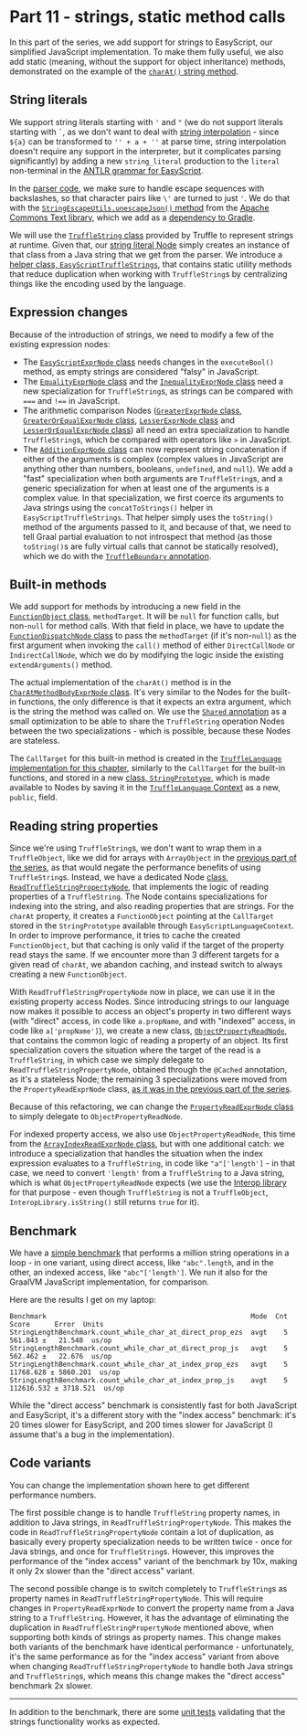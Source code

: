 # Part 11 - strings, static method calls

In this part of the series,
we add support for strings to EasyScript,
our simplified JavaScript implementation.
To make them fully useful, we also add static
(meaning, without the support for object inheritance)
methods, demonstrated on the example of the
[`charAt()` string method](https://developer.mozilla.org/en-US/docs/Web/JavaScript/Reference/Global_Objects/String/charAt).

## String literals

We support string literals starting with `'` and `"`
(we do not support literals starting with `` ` ``,
as we don't want to deal with [string interpolation](https://developer.mozilla.org/en-US/docs/Web/JavaScript/Reference/Template_literals#syntax) -
since `${a}` can be transformed to `'' + a + ''` at parse time,
string interpolation doesn't require any support in the interpreter,
but it complicates parsing significantly)
by adding a new `string_literal` production to the `literal` non-terminal in the
[ANTLR grammar for EasyScript](src/main/antlr/com/endoflineblog/truffle/part_11/parsing/antlr/EasyScript.g4).

In the [parser code](src/main/java/com/endoflineblog/truffle/part_11/parsing/EasyScriptTruffleParser.java),
we make sure to handle escape sequences with backslashes,
so that character pairs like `\'` are turned to just `'`.
We do that with the [`StringEscapeUtils.unescapeJson()` method](https://commons.apache.org/proper/commons-text/apidocs/org/apache/commons/text/StringEscapeUtils.html#unescapeJson-java.lang.String-)
from the [Apache Commons Text library](https://commons.apache.org/proper/commons-text),
which we add as a [dependency to Gradle](build.gradle).

We will use the [`TruffleString` class](https://www.graalvm.org/latest/graalvm-as-a-platform/language-implementation-framework/TruffleStrings)
provided by Truffle to represent strings at runtime.
Given that, our [string literal Node](src/main/java/com/endoflineblog/truffle/part_11/nodes/exprs/literals/StringLiteralExprNode.java)
simply creates an instance of that class from a Java string that we get from the parser.
We introduce a [helper class, `EasyScriptTruffleStrings`](src/main/java/com/endoflineblog/truffle/part_11/runtime/EasyScriptTruffleStrings.java),
that contains static utility methods that reduce duplication when working with `TruffleString`s
by centralizing things like the encoding used by the language.

## Expression changes

Because of the introduction of strings,
we need to modify a few of the existing expression nodes:

* The [`EasyScriptExprNode` class](src/main/java/com/endoflineblog/truffle/part_11/nodes/exprs/EasyScriptExprNode.java)
  needs changes in the `executeBool()` method,
  as empty strings are considered "falsy" in JavaScript.
* The [`EqualityExprNode` class](src/main/java/com/endoflineblog/truffle/part_11/nodes/exprs/comparisons/EqualityExprNode.java)
  and the [`InequalityExprNode` class](src/main/java/com/endoflineblog/truffle/part_11/nodes/exprs/comparisons/InequalityExprNode.java)
  need a new specialization for `TruffleString`s,
  as strings can be compared with `===` and `!==` in JavaScript.
* The arithmetic comparison Nodes
  ([`GreaterExprNode` class](src/main/java/com/endoflineblog/truffle/part_11/nodes/exprs/comparisons/GreaterExprNode.java),
  [`GreaterOrEqualExprNode` class](src/main/java/com/endoflineblog/truffle/part_11/nodes/exprs/comparisons/GreaterOrEqualExprNode.java),
  [`LesserExprNode` class](src/main/java/com/endoflineblog/truffle/part_11/nodes/exprs/comparisons/LesserExprNode.java)
  and [`LesserOrEqualExprNode` class](src/main/java/com/endoflineblog/truffle/part_11/nodes/exprs/comparisons/LesserOrEqualExprNode.java))
  all need an extra specialization to handle `TruffleString`s,
  which be compared with operators like `>` in JavaScript.
* The [`AdditionExprNode` class](src/main/java/com/endoflineblog/truffle/part_11/nodes/exprs/arithmetic/AdditionExprNode.java)
  can now represent string concatenation if either of the arguments is complex
  (complex values in JavaScript are anything other than numbers, booleans, `undefined`, and `null`).
  We add a "fast" specialization when both arguments are `TruffleString`s,
  and a generic specialization for when at least one of the arguments is a complex value. 
  In that specialization, we first coerce its arguments to Java strings using the
  `concatToStrings()` helper in `EasyScriptTruffleStrings`.
  That helper simply uses the `toString()` method of the arguments passed to it,
  and because of that, we need to tell Graal partial evaluation to not introspect that method
  (as those `toString()`s are fully virtual calls that cannot be statically resolved),
  which we do with the [`TruffleBoundary` annotation](https://www.graalvm.org/truffle/javadoc/com/oracle/truffle/api/CompilerDirectives.TruffleBoundary.html).

## Built-in methods

We add support for methods by introducing a new field in the
[`FunctionObject` class](src/main/java/com/endoflineblog/truffle/part_11/runtime/FunctionObject.java),
`methodTarget`. It will be `null` for function calls,
but non-`null` for method calls.
With that field in place, we have to update the
[`FunctionDispatchNode` class](src/main/java/com/endoflineblog/truffle/part_11/nodes/exprs/functions/FunctionDispatchNode.java)
to pass the `methodTarget` (if it's non-`null`)
as the first argument when invoking the `call()`
method of either `DirectCallNode` or `IndirectCallNode`,
which we do by modifying the logic inside the existing `extendArguments()` method.

The actual implementation of the `charAt()` method is in the
[`CharAtMethodBodyExprNode` class](src/main/java/com/endoflineblog/truffle/part_11/nodes/exprs/functions/built_in/methods/CharAtMethodBodyExprNode.java).
It's very similar to the Nodes for the built-in functions,
the only difference is that it expects an extra argument,
which is the string the method was called on.
We use the [`Shared` annotation](https://www.graalvm.org/truffle/javadoc/com/oracle/truffle/api/dsl/Cached.Shared.html)
as a small optimization to be able to share the `TruffleString`
operation Nodes between the two specializations -
which is possible, because these Nodes are stateless.

The `CallTarget` for this built-in method is created in the
[`TruffleLanguage` implementation for this chapter](src/main/java/com/endoflineblog/truffle/part_11/EasyScriptTruffleLanguage.java),
similarly to the `CallTarget` for the built-in functions,
and stored in a new [class, `StringPrototype`](src/main/java/com/endoflineblog/truffle/part_11/runtime/StringPrototype.java),
which is made available to Nodes by saving it in the
[`TruffleLanguage` Context](src/main/java/com/endoflineblog/truffle/part_11/EasyScriptLanguageContext.java)
as a new, `public`, field.

## Reading string properties

Since we're using `TruffleString`s,
we don't want to wrap them in a `TruffleObject`,
like we did for arrays with `ArrayObject` in the
[previous part of the series](../part-10),
as that would negate the performance benefits of using `TruffleString`s.
Instead, we have a dedicated Node
[class, `ReadTruffleStringPropertyNode`](src/main/java/com/endoflineblog/truffle/part_11/nodes/exprs/strings/ReadTruffleStringPropertyNode.java),
that implements the logic of reading properties of a `TruffleString`.
The Node contains specializations for indexing into the string,
and also reading properties that are strings.
For the `charAt` property, it creates a `FunctionObject`
pointing at the `CallTarget` stored in the `StringPrototype`
available through `EasyScriptLanguageContext`.
In order to improve performance, it tries to cache the created `FunctionObject`,
but that caching is only valid if the target of the property read stays the same.
If we encounter more than 3 different targets for a given read of `charAt`,
we abandon caching, and instead switch to always creating a new `FunctionObject`.

With `ReadTruffleStringPropertyNode` now in place,
we can use it in the existing property access Nodes.
Since introducing strings to our language now makes it possible to access an object's property in two different ways
(with "direct" access, in code like `a.propName`,
and with "indexed" access, in code like `a['propName']`),
we create a new class,
[`ObjectPropertyReadNode`](src/main/java/com/endoflineblog/truffle/part_11/nodes/exprs/properties/ObjectPropertyReadNode.java),
that contains the common logic of reading a property of an object.
Its first specialization covers the situation where the target of the read is a `TruffleString`,
in which case we simply delegate to `ReadTruffleStringPropertyNode`,
obtained through the `@Cached` annotation,
as it's a stateless Node;
the remaining 3 specializations were moved from the `PropertyReadExprNode` class,
[as it was in the previous part of the series](../part-10/src/main/java/com/endoflineblog/truffle/part_10/nodes/exprs/properties/PropertyReadExprNode.java).

Because of this refactoring,
we can change the
[`PropertyReadExprNode` class](src/main/java/com/endoflineblog/truffle/part_11/nodes/exprs/properties/PropertyReadExprNode.java)
to simply delegate to `ObjectPropertyReadNode`.

For indexed property access,
we also use `ObjectPropertyReadNode`,
this time from the [`ArrayIndexReadExprNode` class](src/main/java/com/endoflineblog/truffle/part_11/nodes/exprs/arrays/ArrayIndexReadExprNode.java),
but with one additional catch:
we introduce a specialization that handles the situation when the index expression evaluates to a `TruffleString`,
in code like `"a"['length']` - in that case,
we need to convert `'length'` from a `TruffleString` to a Java string,
which is what `ObjectPropertyReadNode` expects
(we use the [Interop library](https://www.graalvm.org/truffle/javadoc/com/oracle/truffle/api/interop/InteropLibrary.html)
for that purpose - even though `TruffleString` is not a `TruffleObject`,
`InteropLibrary.isString()` still returns `true` for it).

## Benchmark

We have a [simple benchmark](src/jmh/java/com/endoflineblog/truffle/part_11/StringLengthBenchmark.java)
that performs a million string operations in a loop -
in one variant, using direct access, like `"abc".length`,
and in the other, an indexed access, like `"abc"['length']`.
We run it also for the GraalVM JavaScript implementation, for comparison.

Here are the results I get on my laptop:

```
Benchmark                                                  Mode  Cnt       Score      Error  Units
StringLengthBenchmark.count_while_char_at_direct_prop_ezs  avgt    5     561.843 ±   21.548  us/op
StringLengthBenchmark.count_while_char_at_direct_prop_js   avgt    5     562.462 ±   22.676  us/op
StringLengthBenchmark.count_while_char_at_index_prop_ezs   avgt    5   11768.628 ± 5860.201  us/op
StringLengthBenchmark.count_while_char_at_index_prop_js    avgt    5  112616.532 ± 3718.521  us/op
```

While the "direct access" benchmark is consistently fast for both JavaScript and EasyScript,
it's a different story with the "index access" benchmark:
it's 20 times slower for EasyScript, and 200 times slower for JavaScript
(I assume that's a bug in the implementation).

## Code variants

You can change the implementation shown here to get different performance numbers.

The first possible change is to handle `TruffleString` property names,
in addition to Java strings, in `ReadTruffleStringPropertyNode`.
This makes the code in `ReadTruffleStringPropertyNode`
contain a lot of duplication, as basically every property specialization needs to be written twice -
once for Java strings, and once for `TruffleString`s.
However, this improves the performance of the "index access" variant of the benchmark by 10x,
making it only 2x slower than the "direct access" variant.

The second possible change is to switch completely to `TruffleString`s
as property names in `ReadTruffleStringPropertyNode`.
This will require changes in `PropertyReadExprNode`
to convert the property name from a Java string to a `TruffleString`.
However, it has the advantage of eliminating the duplication in `ReadTruffleStringPropertyNode` mentioned above,
when supporting both kinds of strings as property names.
This change makes both variants of the benchmark have identical performance -
unfortunately, it's the same performance as for the "index access"
variant from above when changing `ReadTruffleStringPropertyNode`
to handle both Java strings and `TruffleString`s,
which means this change makes the "direct access" benchmark 2x slower.

---

In addition to the benchmark, there are some
[unit tests](src/test/java/com/endoflineblog/truffle/part_11/StringsTest.java)
validating that the strings functionality works as expected.
